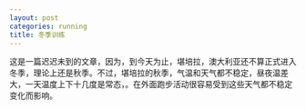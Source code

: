 ```yaml
---
layout: post
categories: running
title: 冬季训练
---
```


这是一篇迟迟未到的文章，因为，到今天为止，堪培拉，澳大利亚还不算正式进入冬季，理论上还是秋季。不过，堪培拉的秋季，气温和天气都不稳定，昼夜温差大，一天温度上下十几度是常态，。在外面跑步活动很容易受到这些天气都不稳定变化而影响。

<!--stackedit_data:
eyJoaXN0b3J5IjpbNTI2NjI3ODIxXX0=
-->